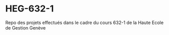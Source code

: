 # HEG-632-1
Repo des projets effectués dans le cadre du cours 632-1 de la Haute Ecole de Gestion Genève
